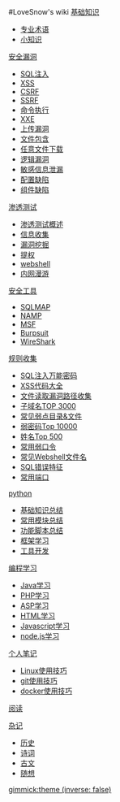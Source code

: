 #LoveSnow's wiki
[基础知识]()

  * [专业术语]()
  * [小知识]()

[安全漏洞]()

  * [SQL注入]()
  * [XSS]()
  * [CSRF]()
  * [SSRF]()
  * [命令执行]()
  * [XXE]()
  * [上传漏洞]()
  * [文件包含]()
  * [任意文件下载]()
  * [逻辑漏洞]()
  * [敏感信息泄漏]()
  * [配置缺陷]()
  * [组件缺陷]()

[渗透测试]()

  * [渗透测试概述]()
  * [信息收集]()
  * [漏洞挖掘]()
  * [提权]()
  * [webshell]()
  * [内网漫游]()

[安全工具]()

  * [SQLMAP]()
  * [NAMP]()
  * [MSF]()
  * [Burpsuit]()
  * [WireShark]()
 

[规则收集]()

  * [SQL注入万能密码]()
  * [XSS代码大全]()
  * [文件读取漏洞路径收集]()
  * [子域名TOP 3000]()
  * [常见弱点目录&文件]()
  * [弱密码Top 10000]()
  * [姓名Top 500]()
  * [常用弱口令]()
  * [常见Webshell文件名]()
  * [SQL错误特征]()
  * [常用端口]()

[python]()

  * [基础知识总结]()
  * [常用模块总结]()
  * [功能脚本总结]()
  * [框架学习]()
  * [工具开发]()

[编程学习]()

  * [Java学习]()
  * [PHP学习]()
  * [ASP学习]()
  * [HTML学习]()
  * [Javascript学习]()
  * [node.js学习]()

[个人笔记]()

  * [Linux使用技巧]()
  * [git使用技巧]()
  * [docker使用技巧]()

[阅读]()


[杂记]()

  * [历史]()
  * [诗词]()
  * [古文]()
  * [随想]()

<!-- set a default theme -->
[gimmick:theme (inverse: false)](cosmo)

